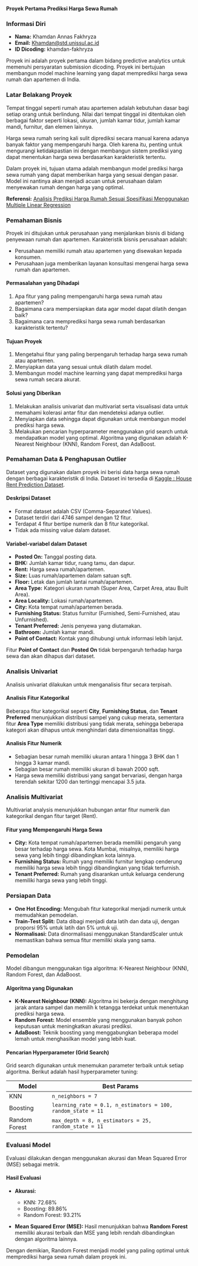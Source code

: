 **Proyek Pertama Prediksi Harga Sewa Rumah**

### **Informasi Diri**

* **Nama:** Khamdan Annas Fakhryza
* **Email:** [Khamdan@std.unissul.ac.id](mailto:Khamdan@std.unissul.ac.id)
* **ID Dicoding:** khamdan-fakhryza

Proyek ini adalah proyek pertama dalam bidang predictive analytics untuk memenuhi persyaratan submission dicoding. Proyek ini bertujuan membangun model machine learning yang dapat memprediksi harga sewa rumah dan apartemen di India.

### **Latar Belakang Proyek**

Tempat tinggal seperti rumah atau apartemen adalah kebutuhan dasar bagi setiap orang untuk berlindung. Nilai dari tempat tinggal ini ditentukan oleh berbagai faktor seperti lokasi, ukuran, jumlah kamar tidur, jumlah kamar mandi, furnitur, dan elemen lainnya.

Harga sewa rumah sering kali sulit diprediksi secara manual karena adanya banyak faktor yang mempengaruhi harga. Oleh karena itu, penting untuk mengurangi ketidakpastian ini dengan membangun sistem prediksi yang dapat menentukan harga sewa berdasarkan karakteristik tertentu.

Dalam proyek ini, tujuan utama adalah membangun model prediksi harga sewa rumah yang dapat memberikan harga yang sesuai dengan pasar. Model ini nantinya akan menjadi acuan untuk perusahaan dalam menyewakan rumah dengan harga yang optimal.

**Referensi:** [Analisis Prediksi Harga Rumah Sesuai Spesifikasi Menggunakan Multiple Linear Regression](https://ejournal.upnvj.ac.id/index.php/informatik/article/download/3635/1498)

### **Pemahaman Bisnis**

Proyek ini ditujukan untuk perusahaan yang menjalankan bisnis di bidang penyewaan rumah dan apartemen. Karakteristik bisnis perusahaan adalah:

* Perusahaan memiliki rumah atau apartemen yang disewakan kepada konsumen.
* Perusahaan juga memberikan layanan konsultasi mengenai harga sewa rumah dan apartemen.

#### **Permasalahan yang Dihadapi**

1. Apa fitur yang paling mempengaruhi harga sewa rumah atau apartemen?
2. Bagaimana cara mempersiapkan data agar model dapat dilatih dengan baik?
3. Bagaimana cara memprediksi harga sewa rumah berdasarkan karakteristik tertentu?

#### **Tujuan Proyek**

1. Mengetahui fitur yang paling berpengaruh terhadap harga sewa rumah atau apartemen.
2. Menyiapkan data yang sesuai untuk dilatih dalam model.
3. Membangun model machine learning yang dapat memprediksi harga sewa rumah secara akurat.

#### **Solusi yang Diberikan**

1. Melakukan analisis univariat dan multivariat serta visualisasi data untuk memahami kolerasi antar fitur dan mendeteksi adanya outlier.
2. Menyiapkan data sehingga dapat digunakan untuk membangun model prediksi harga sewa.
3. Melakukan pencarian hyperparameter menggunakan grid search untuk mendapatkan model yang optimal. Algoritma yang digunakan adalah K-Nearest Neighbour (KNN), Random Forest, dan AdaBoost.

### **Pemahaman Data & Penghapusan Outlier**

Dataset yang digunakan dalam proyek ini berisi data harga sewa rumah dengan berbagai karakteristik di India. Dataset ini tersedia di [Kaggle : House Rent Prediction Dataset](https://www.kaggle.com/datasets/iamsouravbanerjee/house-rent-prediction-dataset).

#### **Deskripsi Dataset**

* Format dataset adalah CSV (Comma-Separated Values).
* Dataset terdiri dari 4746 sampel dengan 12 fitur.
* Terdapat 4 fitur bertipe numerik dan 8 fitur kategorikal.
* Tidak ada missing value dalam dataset.

#### **Variabel-variabel dalam Dataset**

* **Posted On:** Tanggal posting data.
* **BHK:** Jumlah kamar tidur, ruang tamu, dan dapur.
* **Rent:** Harga sewa rumah/apartemen.
* **Size:** Luas rumah/apartemen dalam satuan sqft.
* **Floor:** Letak dan jumlah lantai rumah/apartemen.
* **Area Type:** Kategori ukuran rumah (Super Area, Carpet Area, atau Built Area).
* **Area Locality:** Lokasi rumah/apartemen.
* **City:** Kota tempat rumah/apartemen berada.
* **Furnishing Status:** Status furnitur (Furnished, Semi-Furnished, atau Unfurnished).
* **Tenant Preferred:** Jenis penyewa yang diutamakan.
* **Bathroom:** Jumlah kamar mandi.
* **Point of Contact:** Kontak yang dihubungi untuk informasi lebih lanjut.

Fitur **Point of Contact** dan **Posted On** tidak berpengaruh terhadap harga sewa dan akan dihapus dari dataset.

### **Analisis Univariat**

Analisis univariat dilakukan untuk menganalisis fitur secara terpisah.

#### **Analisis Fitur Kategorikal**

Beberapa fitur kategorikal seperti **City**, **Furnishing Status**, dan **Tenant Preferred** menunjukkan distribusi sampel yang cukup merata, sementara fitur **Area Type** memiliki distribusi yang tidak merata, sehingga beberapa kategori akan dihapus untuk menghindari data dimensionalitas tinggi.

#### **Analisis Fitur Numerik**

* Sebagian besar rumah memiliki ukuran antara 1 hingga 3 BHK dan 1 hingga 3 kamar mandi.
* Sebagian besar rumah memiliki ukuran di bawah 2000 sqft.
* Harga sewa memiliki distribusi yang sangat bervariasi, dengan harga terendah sekitar 1200 dan tertinggi mencapai 3.5 juta.

### **Analisis Multivariat**

Multivariat analysis menunjukkan hubungan antar fitur numerik dan kategorikal dengan fitur target (Rent).

#### **Fitur yang Mempengaruhi Harga Sewa**

* **City:** Kota tempat rumah/apartemen berada memiliki pengaruh yang besar terhadap harga sewa. Kota Mumbai, misalnya, memiliki harga sewa yang lebih tinggi dibandingkan kota lainnya.
* **Furnishing Status:** Rumah yang memiliki furnitur lengkap cenderung memiliki harga sewa lebih tinggi dibandingkan yang tidak terfurnish.
* **Tenant Preferred:** Rumah yang disarankan untuk keluarga cenderung memiliki harga sewa yang lebih tinggi.

### **Persiapan Data**

* **One Hot Encoding:** Mengubah fitur kategorikal menjadi numerik untuk memudahkan pemodelan.
* **Train-Test Split:** Data dibagi menjadi data latih dan data uji, dengan proporsi 95% untuk latih dan 5% untuk uji.
* **Normalisasi:** Data dinormalisasi menggunakan StandardScaler untuk memastikan bahwa semua fitur memiliki skala yang sama.

### **Pemodelan**

Model dibangun menggunakan tiga algoritma: K-Nearest Neighbour (KNN), Random Forest, dan AdaBoost.

#### **Algoritma yang Digunakan**

* **K-Nearest Neighbour (KNN):** Algoritma ini bekerja dengan menghitung jarak antara sampel dan memilih k tetangga terdekat untuk menentukan prediksi harga sewa.
* **Random Forest:** Model ensemble yang menggunakan banyak pohon keputusan untuk meningkatkan akurasi prediksi.
* **AdaBoost:** Teknik boosting yang menggabungkan beberapa model lemah untuk menghasilkan model yang lebih kuat.

#### **Pencarian Hyperparameter (Grid Search)**

Grid search digunakan untuk menemukan parameter terbaik untuk setiap algoritma. Berikut adalah hasil hyperparameter tuning:

| Model         | Best Params                                                  |
| ------------- | ------------------------------------------------------------ |
| KNN           | `n_neighbors = 7`                                            |
| Boosting      | `learning_rate = 0.1, n_estimators = 100, random_state = 11` |
| Random Forest | `max_depth = 8, n_estimators = 25, random_state = 11`        |

### **Evaluasi Model**

Evaluasi dilakukan dengan menggunakan akurasi dan Mean Squared Error (MSE) sebagai metrik.

#### **Hasil Evaluasi**

* **Akurasi:**

  * KNN: 72.68%
  * Boosting: 89.86%
  * Random Forest: 93.21%

* **Mean Squared Error (MSE):**
  Hasil menunjukkan bahwa **Random Forest** memiliki akurasi terbaik dan MSE yang lebih rendah dibandingkan dengan algoritma lainnya.

Dengan demikian, Random Forest menjadi model yang paling optimal untuk memprediksi harga sewa rumah dalam proyek ini.

